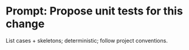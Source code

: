 # Prompt: Propose unit tests for this change

List cases + skeletons; deterministic; follow project conventions.

